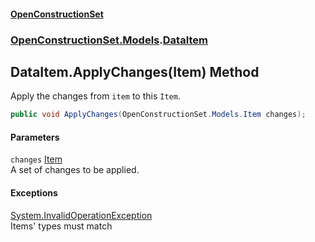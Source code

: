 #### [OpenConstructionSet](index.md 'index')
### [OpenConstructionSet.Models](index.md#OpenConstructionSet_Models 'OpenConstructionSet.Models').[DataItem](NedciBI8UIBYqbpYqrEXSw.md 'OpenConstructionSet.Models.DataItem')
## DataItem.ApplyChanges(Item) Method
Apply the changes from `item` to this `Item`.  
```csharp
public void ApplyChanges(OpenConstructionSet.Models.Item changes);
```
#### Parameters
<a name='OpenConstructionSet_Models_DataItem_ApplyChanges(OpenConstructionSet_Models_Item)_changes'></a>
`changes` [Item](Z9pYmp3jhG_PhNCQ0nlOeg.md 'OpenConstructionSet.Models.Item')  
A set of changes to be applied.
  
#### Exceptions
[System.InvalidOperationException](https://docs.microsoft.com/en-us/dotnet/api/System.InvalidOperationException 'System.InvalidOperationException')  
Items' types must match
